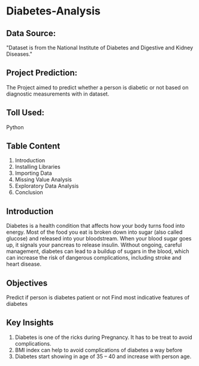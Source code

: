 # Diabetes-Analysis

## Data Source:
"Dataset is from the National Institute of Diabetes and Digestive and Kidney Diseases."

## Project Prediction:
The Project aimed to predict whether a person is diabetic or not based on diagnostic measurements with in dataset.



## Toll Used:
Python

## Table Content
1. Introduction
2. Installing Libraries
3. Importing Data
4. Missing Value Analysis
5. Exploratory Data Analysis
7. Conclusion

## Introduction
Diabetes is a health condition that affects how your body turns food into energy. Most of the food you eat is broken down into sugar (also called glucose) and released into your bloodstream. When your blood sugar goes up, it signals your pancreas to release insulin.
Without ongoing, careful management, diabetes can lead to a buildup of sugars in the blood, which can increase the risk of dangerous complications, including stroke and heart disease. 

## Objectives
Predict if person is diabetes patient or not
Find most indicative features of diabetes

## Key Insights
1. Diabetes is one of the ricks during Pregnancy. It has to be treat to avoid complications.
2. BMI index can help to avoid complications of diabetes a way before
3. Diabetes start showing in age of 35 – 40 and increase with person age.

